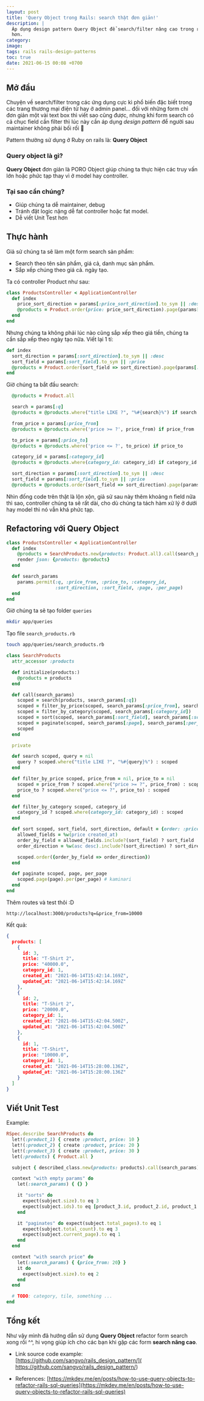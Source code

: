 ```yaml
---
layout: post
title: 'Query Object trong Rails: search thật đơn giản!'
description: |
  Áp dụng design pattern Query Object để search/filter nâng cao trong ruby on rails, giúp code clear và dễ maintain
  hơn.
category: 
image: 
tags: rails rails-design-patterns
toc: true
date: 2021-06-15 00:08 +0700
---
```

## Mở đầu
Chuyện về search/filter trong các ứng dụng cực kì phổ biến đặc biết trong các trang thương mại điện tử hay ở admin
panel... đối với những form chỉ đơn giản một vài text box thì viết sao cũng được, nhưng khi form search có cả chục field
cần filter thì lúc này cần áp dụng *design pattern* để người sau maintainer không phải bối rối :penguin:

Pattern thường sử dụng ở Ruby on rails là: **Query Object**

### Query object là gì?
**Query Object** đơn giản là PORO Object giúp chúng ta thực hiện các truy vấn lớn hoặc phức tạp thay vì ở model hay
controller.

### Tại sao cần chúng?
- Giúp chúng ta dễ maintainer, debug
- Tránh đặt logic nặng dễ fat controller hoặc fat model.
- Dễ viết Unit Test hơn

## Thực hành
Giả sử chúng ta sẽ làm một form search sản phẩm:
- Search theo tên sản phẩm, giá cả, danh mục sản phẩm.
- Sắp xếp chúng theo giá cả. ngày tạo.

Ta có controller Product như sau:
```ruby
class ProductsController < ApplicationController
  def index
    price_sort_direction = params[:price_sort_direction].to_sym || :desc
    @products = Product.order(price: price_sort_direction).page(params[:page]).per(params[:per_page])
  end
end
```
Nhưng chúng ta không phải lúc nào cũng sắp xếp theo giá tiền, chúng ta cần sắp xếp theo ngày tạo nữa.
Viết lại 1 tí:

```ruby
def index
  sort_direction = params[:sort_direction].to_sym || :desc
  sort_field = params[:sort_field].to_sym || :price
  @products = Product.order(sort_field => sort_direction).page(params[:page]).per(params[:per_page])
end
```

Giờ chúng ta bắt đầu search:
```ruby
  @products = Product.all

  search = params[:q]
  @products = @products.where("title LIKE ?", "%#{search}%") if search

  from_price = params[:price_from]
  @products = @products.where('price >= ?', price_from) if price_from

  to_price = params[:price_to]
  @products = @products.where('price <= ?', to_price) if price_to

  category_id = params[:category_id]
  @products = @products.where(category_id: category_id) if category_id

  sort_direction = params[:sort_direction].to_sym || :desc
  sort_field = params[:sort_field].to_sym || :price
  @products = @products.order(sort_field => sort_direction).page(params[:page]).per(params[:per_page])
```

Nhìn đống code trên thật là lộn xộn, giả sử sau này thêm khoảng n field nữa thì sao, controller chúng ta sẽ rất dài, cho
dù chúng ta tách hàm xử lý ở dưới hay model thì nó vẫn khá phức tạp.

## Refactoring với Query Object

```ruby
class ProductsController < ApplicationController
  def index
    @products = SearchProducts.new(products: Product.all).call(search_params)
    render json: {products: @products}
  end

  def search_params
    params.permit(:q, :price_from, :price_to, :category_id,
                  :sort_direction, :sort_field, :page, :per_page)
  end
end
```
Giờ chúng ta sẽ tạo folder `queries`
```sh
mkdir app/queries
```
Tạo file `search_products.rb`
```sh
touch app/queries/search_products.rb
```
```ruby
class SearchProducts
  attr_accessor :products

  def initialize(products:)
    @products = products
  end

  def call(search_params)
    scoped = search(products, search_params[:q])
    scoped = filter_by_price(scoped, search_params[:price_from], search_params[:price_to])
    scoped = filter_by_category(scoped, search_params[:category_id])
    scoped = sort(scoped, search_params[:sort_field], search_params[:sort_direction])
    scoped = paginate(scoped, search_params[:page], search_params[:per_page])
    scoped
  end

  private

  def search scoped, query = nil
    query ? scoped.where("title LIKE ?", "%#{query}%") : scoped
  end

  def filter_by_price scoped, price_from = nil, price_to = nil
    scoped = price_from ? scoped.where("price >= ?", price_from) : scoped
    price_to ? scoped.where("price <= ?", price_to) : scoped
  end

  def filter_by_category scoped, category_id
    category_id ? scoped.where(category_id: category_id) : scoped
  end

  def sort scoped, sort_field, sort_direction, default = {order: :price, sort: :desc}
    allowed_fields = %w(price created_at)
    order_by_field = allowed_fields.include?(sort_field) ? sort_field : default[:order]
    order_direction = %w(asc desc).include?(sort_direction) ? sort_direction : default[:sort]

    scoped.order({order_by_field => order_direction})
  end

  def paginate scoped, page, per_page
    scoped.page(page).per(per_page) # kaminari
  end
end
```
Thêm routes và test thôi :D
```
http://localhost:3000/products?q=&price_from=10000
```
Kết quả:
```json
{
  products: [
    {
      id: 3,
      title: "T-Shirt 2",
      price: "40000.0",
      category_id: 1,
      created_at: "2021-06-14T15:42:14.169Z",
      updated_at: "2021-06-14T15:42:14.169Z"
    },
    {
      id: 2,
      title: "T-Shirt 2",
      price: "20000.0",
      category_id: 1,
      created_at: "2021-06-14T15:42:04.500Z",
      updated_at: "2021-06-14T15:42:04.500Z"
    },
    {
      id: 1,
      title: "T-Shirt",
      price: "10000.0",
      category_id: 1,
      created_at: "2021-06-14T15:28:00.136Z",
      updated_at: "2021-06-14T15:28:00.136Z"
    }
  ]
}
```

## Viết Unit Test
Example:
```ruby
RSpec.describe SearchProducts do
  let!(:product_1) { create :product, price: 10 }
  let!(:product_2) { create :product, price: 20 }
  let!(:product_3) { create :product, price: 30 }
  let(:products) { Product.all }

  subject { described_class.new(products: products).call(search_params) }

  context "with empty params" do
    let(:search_params) { {} }

    it "sorts" do
      expect(subject.size).to eq 3
      expect(subject.ids).to eq [product_3.id, product_2.id, product_1.id]
    end

    it "paginates" do expect(subject.total_pages).to eq 1
      expect(subject.total_count).to eq 3
      expect(subject.current_page).to eq 1
    end
  end

  context "with search price" do
    let(:search_params) { {price_from: 20} }
    it do
      expect(subject.size).to eq 2
    end
  end

  # TODO: category, tile, something ...
end
```

## Tổng kết
Như vậy mình đã hướng dẫn sử dụng **Query Object** refactor form search xong rồi ^^, hi vọng giúp ích cho các bạn khi gặp
các form **search nâng cao**.

- Link source code example: [https://github.com/sangvo/rails_design_pattern/](
https://github.com/sangvo/rails_design_pattern/)

- References:
[https://mkdev.me/en/posts/how-to-use-query-objects-to-refactor-rails-sql-queries](https://mkdev.me/en/posts/how-to-use-query-objects-to-refactor-rails-sql-queries)
